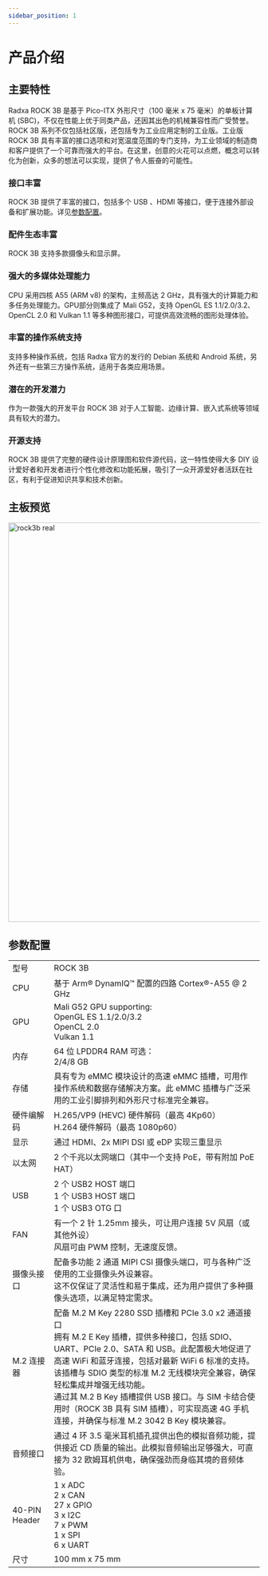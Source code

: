 ```yaml
---
sidebar_position: 1
---
```


# 产品介绍

## 主要特性

Radxa ROCK 3B 是基于 Pico-ITX 外形尺寸（100 毫米 x 75 毫米）的单板计算机 (SBC)，不仅在性能上优于同类产品，还因其出色的机械兼容性而广受赞誉。ROCK 3B 系列不仅包括社区版，还包括专为工业应用定制的工业版。工业版 ROCK 3B 具有丰富的接口选项和对宽温度范围的专门支持，为工业领域的制造商和客户提供了一个可靠而强大的平台。在这里，创意的火花可以点燃，概念可以转化为创新，众多的想法可以实现，提供了令人振奋的可能性。

### 接口丰富

ROCK 3B 提供了丰富的接口，包括多个 USB 、HDMI 等接口，便于连接外部设备和扩展功能。详见[参数配置](#参数配置)。

### 配件生态丰富

ROCK 3B 支持多款摄像头和显示屏。

### 强大的多媒体处理能力

CPU 采用四核 A55 (ARM v8) 的架构，主频高达 2 GHz，具有强大的计算能力和多任务处理能力。GPU部分则集成了 Mali G52，支持 OpenGL ES 1.1/2.0/3.2、OpenCL 2.0 和 Vulkan 1.1 等多种图形接口，可提供高效流畅的图形处理体验。

### 丰富的操作系统支持

支持多种操作系统，包括 Radxa 官方的发行的 Debian 系统和 Android 系统，另外还有一些第三方操作系统，适用于各类应用场景。

### 潜在的开发潜力

作为一款强大的开发平台 ROCK 3B 对于人工智能、边缘计算、嵌入式系统等领域具有较大的潜力。

### 开源支持

ROCK 3B 提供了完整的硬件设计原理图和软件源代码，这一特性使得大多 DIY 设计爱好者和开发者进行个性化修改和功能拓展，吸引了一众开源爱好者活跃在社区，有利于促进知识共享和技术创新。

## 主板预览

<img src="/img/rock3/3b/rock3b-interfaces.webp" width="800" alt="rock3b real" />

## 参数配置

<table>
  <tr>
    <td>型号</td>
    <td>ROCK 3B</td>
  </tr>
  <tr>
    <td>CPU</td>
    <td>基于 Arm® DynamIQ™ 配置的四路 Cortex®-A55 @ 2 GHz</td>
  </tr>
  <tr>
    <td>GPU</td>
    <td>Mali G52 GPU supporting:<br/>OpenGL ES 1.1/2.0/3.2<br/> OpenCL 2.0 <br/> Vulkan 1.1</td>
  </tr>
  <tr>
    <td>内存</td>
    <td>64 位 LPDDR4 RAM 可选：<br/>2/4/8 GB</td>
  </tr>
  <tr>
    <td>存储</td>
    <td> 具有专为 eMMC 模块设计的高速 eMMC 插槽，可用作操作系统和数据存储解决方案。此 eMMC 插槽与广泛采用的工业引脚排列和外形尺寸标准完全兼容。</td>
  </tr>
  <tr>
    <td>硬件编解码</td>
    <td>H.265/VP9 (HEVC) 硬件解码（最高 4Kp60）<br/>H.264 硬件解码（最高 1080p60）</td>
  </tr>
  <tr>
    <td>显示</td>
    <td>通过 HDMI、2x MIPI DSI 或 eDP 实现三重显示</td>
  </tr>
  <tr>
    <td>以太网</td>
    <td>2 个千兆以太网端口（其中一个支持 PoE，带有附加 PoE HAT）</td>
  </tr>
  <tr>
    <td>USB</td>
    <td>2 个 USB2 HOST 端口<br/>1 个 USB3 HOST 端口<br/>1 个 USB3 OTG 口</td>
  </tr>
  <tr>
    <td>FAN</td>
    <td>有一个 2 针 1.25mm 接头，可让用户连接 5V 风扇（或其他外设）<br/>风扇可由 PWM 控制，无速度反馈。</td>
  </tr>
  <tr>
    <td>摄像头接口</td>
    <td>配备多功能 2 通道 MIPI CSI 摄像头端口，可与各种广泛使用的工业摄像头外设兼容。<br/>这不仅保证了灵活性和易于集成，还为用户提供了多种摄像头选项，以满足特定需求。</td>
  </tr>
  <tr>
    <td>M.2 连接器</td>
    <td>配备 M.2 M Key 2280 SSD 插槽和 PCIe 3.0 x2 通道接口<br/>拥有 M.2 E Key 插槽，提供多种接口，包括 SDIO、UART、PCIe 2.0、SATA 和 USB。此配置极大地促进了高速 WiFi 和蓝牙连接，包括对最新 WiFi 6 标准的支持。该插槽与 SDIO 类型的标准 M.2 无线模块完全兼容，确保轻松集成并增强无线功能。<br/>通过其 M.2 B Key 插槽提供 USB 接口。与 SIM 卡结合使用时（ROCK 3B 具有 SIM 插槽），可实现高速 4G 手机连接，并确保与标准 M.2 3042 B Key 模块兼容。</td>
  </tr>
  <tr>
    <td>音频接口</td>
    <td>通过 4 环 3.5 毫米耳机插孔提供出色的模拟音频功能，提供接近 CD 质量的输出。此模拟音频输出足够强大，可直接为 32 欧姆耳机供电，确保强劲而身临其境的音频体验。</td>
  </tr>
  <tr>
    <td>40-PIN Header</td>
    <td>1 x ADC<br/>2 x CAN<br/>27 x GPIO<br/>3 x I2C<br/>7 x PWM<br/>1 x SPI<br/>6 x UART<br/></td>
  </tr>
  <tr>
    <td>尺寸</td>
    <td>100 mm x 75 mm </td>
  </tr>
</table>
